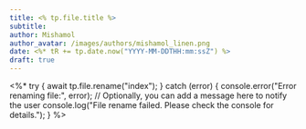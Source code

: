 ```yaml
---
title: <% tp.file.title %>
subtitle: 
author: Mishamol
author_avatar: /images/authors/mishamol_linen.png
date: <%* tR += tp.date.now("YYYY-MM-DDTHH:mm:ssZ") %>
draft: true
---
```


<%*
	try {
		await tp.file.rename("index");
	} catch (error) {
		console.error("Error renaming file:", error);
		// Optionally, you can add a message here to notify the user
		console.log("File rename failed. Please check the console for details.");
	}
%>
